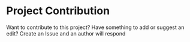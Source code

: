 # Project Contribution

Want to contribute to this project? Have something to add or suggest an edit? Create an Issue and an author will respond
